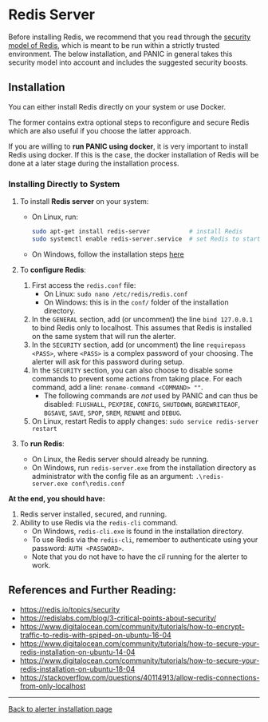 # Redis Server

Before installing Redis, we recommend that you read through the [security model of Redis](https://redis.io/topics/security), which is meant to be run within a strictly trusted environment. The below installation, and PANIC in general takes this security model into account and includes the suggested security boosts.

## Installation

You can either install Redis directly on your system or use Docker.

The former contains extra optional steps to reconfigure and secure Redis which are also useful if you choose the latter approach.

If you are willing to **run PANIC using docker**, it is very important to install Redis using docker. If this is the case, the docker installation of Redis will be done at a later stage during the installation process. 

### Installing Directly to System

1. To install **Redis server** on your system:
    - On Linux, run:
      ```bash
      sudo apt-get install redis-server           # install Redis
      sudo systemctl enable redis-server.service  # set Redis to start on boot
      ```
    - On Windows, follow the installation steps [here](https://riptutorial.com/redis/example/29962/installing-and-running-redis-server-on-windows)

2. To **configure Redis**:
    1. First access the `redis.conf` file:
        - On Linux: `sudo nano /etc/redis/redis.conf`
        - On Windows: this is in the `conf/` folder of the installation directory.
    2. In the `GENERAL` section, add (or uncomment) the line `bind 127.0.0.1` to bind Redis only to localhost. This assumes that Redis is installed on the same system that will run the alerter.
    3. In the `SECURITY` section, add (or uncomment) the line `requirepass <PASS>`, where `<PASS>` is a complex password of your choosing. The alerter will ask for this password during setup.
    4. In the `SECURITY` section, you can also choose to disable some commands to prevent some actions from taking place. For each command, add a line: `rename-command <COMMAND> ""`.
        -  The following commands are *not* used by PANIC and can thus be disabled: `FLUSHALL`, `PEXPIRE`, `CONFIG`, `SHUTDOWN`, `BGREWRITEAOF`, `BGSAVE`, `SAVE`, `SPOP`, `SREM`, `RENAME` and `DEBUG`.
    5. On Linux, restart Redis to apply changes: `sudo service redis-server restart`

3. To **run Redis**:
    - On Linux, the Redis server should already be running.
    - On Windows, run `redis-server.exe` from the installation directory as administrator with the config file as an argument: `.\redis-server.exe conf\redis.conf`

**At the end, you should have:**
1. Redis server installed, secured, and running.
2. Ability to use Redis via the `redis-cli` command.
    - On Windows, `redis-cli.exe` is found in the installation directory.
    - To use Redis via the `redis-cli`, remember to authenticate using your password: `AUTH <PASSWORD>`.
    - Note that you do not have to have the *cli* running for the alerter to work.

## References and Further Reading:
- <https://redis.io/topics/security>
- <https://redislabs.com/blog/3-critical-points-about-security/>
- <https://www.digitalocean.com/community/tutorials/how-to-encrypt-traffic-to-redis-with-spiped-on-ubuntu-16-04>
- <https://www.digitalocean.com/community/tutorials/how-to-secure-your-redis-installation-on-ubuntu-14-04>
- <https://www.digitalocean.com/community/tutorials/how-to-secure-your-redis-installation-on-ubuntu-18-04>
- <https://stackoverflow.com/questions/40114913/allow-redis-connections-from-only-localhost>

---
[Back to alerter installation page](INSTALL_AND_RUN.md)